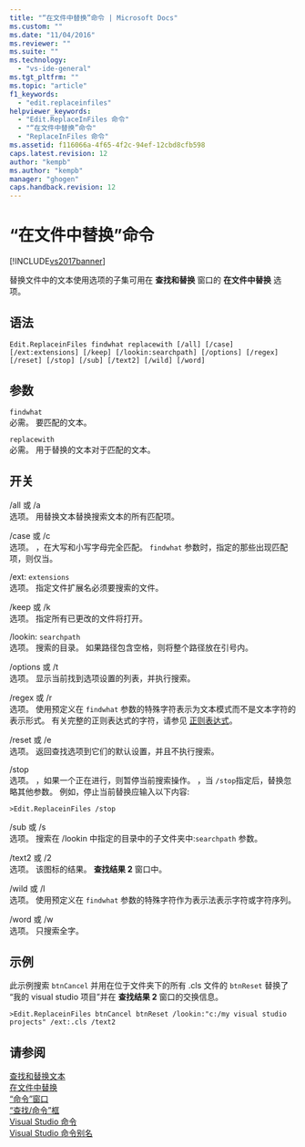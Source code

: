 ```yaml
---
title: "“在文件中替换”命令 | Microsoft Docs"
ms.custom: ""
ms.date: "11/04/2016"
ms.reviewer: ""
ms.suite: ""
ms.technology: 
  - "vs-ide-general"
ms.tgt_pltfrm: ""
ms.topic: "article"
f1_keywords: 
  - "edit.replaceinfiles"
helpviewer_keywords: 
  - "Edit.ReplaceInFiles 命令"
  - "“在文件中替换”命令"
  - "ReplaceInFiles 命令"
ms.assetid: f116066a-4f65-4f2c-94ef-12cbd8cfb598
caps.latest.revision: 12
author: "kempb"
ms.author: "kempb"
manager: "ghogen"
caps.handback.revision: 12
---
```

# “在文件中替换”命令
[!INCLUDE[vs2017banner](../../code-quality/includes/vs2017banner.md)]

替换文件中的文本使用选项的子集可用在 **查找和替换** 窗口的 **在文件中替换** 选项。  
  
## 语法  
  
```  
Edit.ReplaceinFiles findwhat replacewith [/all] [/case]  
[/ext:extensions] [/keep] [/lookin:searchpath] [/options] [/regex]  
[/reset] [/stop] [/sub] [/text2] [/wild] [/word]  
```  
  
## 参数  
 `findwhat`  
 必需。  要匹配的文本。  
  
 `replacewith`  
 必需。  用于替换的文本对于匹配的文本。  
  
## 开关  
 \/all 或 \/a  
 选项。  用替换文本替换搜索文本的所有匹配项。  
  
 \/case 或 \/c  
 选项。  ，在大写和小写字母完全匹配。 `findwhat` 参数时，指定的那些出现匹配项，则仅当。  
  
 \/ext: `extensions`  
 选项。  指定文件扩展名必须要搜索的文件。  
  
 \/keep 或 \/k  
 选项。  指定所有已更改的文件将打开。  
  
 \/lookin: `searchpath`  
 选项。  搜索的目录。  如果路径包含空格，则将整个路径放在引号内。  
  
 \/options 或 \/t  
 选项。  显示当前找到选项设置的列表，并执行搜索。  
  
 \/regex 或 \/r  
 选项。  使用预定义在 `findwhat` 参数的特殊字符表示为文本模式而不是文本字符的表示形式。  有关完整的正则表达式的字符，请参见 [正则表达式](../../ide/using-regular-expressions-in-visual-studio.md)。  
  
 \/reset 或 \/e  
 选项。  返回查找选项到它们的默认设置，并且不执行搜索。  
  
 \/stop  
 选项。  ，如果一个正在进行，则暂停当前搜索操作。  ，当 `/stop`指定后，替换忽略其他参数。  例如，停止当前替换应输入以下内容:  
  
```  
>Edit.ReplaceinFiles /stop  
```  
  
 \/sub 或 \/s  
 选项。  搜索在 \/lookin 中指定的目录中的子文件夹中:`searchpath` 参数。  
  
 \/text2 或 \/2  
 选项。  该图标的结果。 **查找结果 2** 窗口中。  
  
 \/wild 或 \/l  
 选项。  使用预定义在 `findwhat` 参数的特殊字符作为表示法表示字符或字符序列。  
  
 \/word 或 \/w  
 选项。  只搜索全字。  
  
## 示例  
 此示例搜索 `btnCancel` 并用在位于文件夹下的所有 .cls 文件的 `btnReset` 替换了 “我的 visual studio 项目”并在 **查找结果 2** 窗口的交换信息。  
  
```  
>Edit.ReplaceinFiles btnCancel btnReset /lookin:"c:/my visual studio projects" /ext:.cls /text2  
```  
  
## 请参阅  
 [查找和替换文本](../../ide/finding-and-replacing-text.md)   
 [在文件中替换](../../ide/replace-in-files.md)   
 [“命令”窗口](../../ide/reference/command-window.md)   
 [“查找\/命令”框](../../ide/find-command-box.md)   
 [Visual Studio 命令](../../ide/reference/visual-studio-commands.md)   
 [Visual Studio 命令别名](../../ide/reference/visual-studio-command-aliases.md)